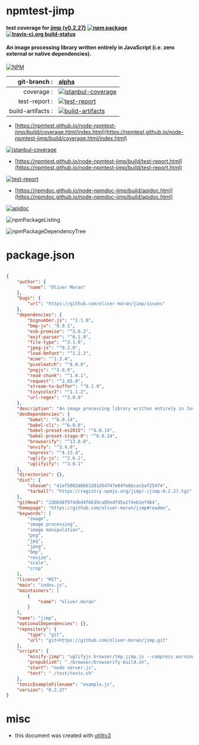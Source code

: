 # npmtest-jimp

#### test coverage for  [jimp (v0.2.27)](https://github.com/oliver-moran/jimp#readme)  [![npm package](https://img.shields.io/npm/v/npmtest-jimp.svg?style=flat-square)](https://www.npmjs.org/package/npmtest-jimp) [![travis-ci.org build-status](https://api.travis-ci.org/npmtest/node-npmtest-jimp.svg)](https://travis-ci.org/npmtest/node-npmtest-jimp)

#### An image processing library written entirely in JavaScript (i.e. zero external or native dependencies).

[![NPM](https://nodei.co/npm/jimp.png?downloads=true&downloadRank=true&stars=true)](https://www.npmjs.com/package/jimp)

| git-branch : | [alpha](https://github.com/npmtest/node-npmtest-jimp/tree/alpha)|
|--:|:--|
| coverage : | [![istanbul-coverage](https://npmtest.github.io/node-npmtest-jimp/build/coverage.badge.svg)](https://npmtest.github.io/node-npmtest-jimp/build/coverage.html/index.html)|
| test-report : | [![test-report](https://npmtest.github.io/node-npmtest-jimp/build/test-report.badge.svg)](https://npmtest.github.io/node-npmtest-jimp/build/test-report.html)|
| build-artifacts : | [![build-artifacts](https://npmtest.github.io/node-npmtest-jimp/glyphicons_144_folder_open.png)](https://github.com/npmtest/node-npmtest-jimp/tree/gh-pages/build)|

- [https://npmtest.github.io/node-npmtest-jimp/build/coverage.html/index.html](https://npmtest.github.io/node-npmtest-jimp/build/coverage.html/index.html)

[![istanbul-coverage](https://npmtest.github.io/node-npmtest-jimp/build/screenCapture.buildCi.browser.%252Ftmp%252Fbuild%252Fcoverage.lib.html.png)](https://npmtest.github.io/node-npmtest-jimp/build/coverage.html/index.html)

- [https://npmtest.github.io/node-npmtest-jimp/build/test-report.html](https://npmtest.github.io/node-npmtest-jimp/build/test-report.html)

[![test-report](https://npmtest.github.io/node-npmtest-jimp/build/screenCapture.buildCi.browser.%252Ftmp%252Fbuild%252Ftest-report.html.png)](https://npmtest.github.io/node-npmtest-jimp/build/test-report.html)

- [https://npmdoc.github.io/node-npmdoc-jimp/build/apidoc.html](https://npmdoc.github.io/node-npmdoc-jimp/build/apidoc.html)

[![apidoc](https://npmdoc.github.io/node-npmdoc-jimp/build/screenCapture.buildCi.browser.%252Ftmp%252Fbuild%252Fapidoc.html.png)](https://npmdoc.github.io/node-npmdoc-jimp/build/apidoc.html)

![npmPackageListing](https://npmtest.github.io/node-npmtest-jimp/build/screenCapture.npmPackageListing.svg)

![npmPackageDependencyTree](https://npmtest.github.io/node-npmtest-jimp/build/screenCapture.npmPackageDependencyTree.svg)



# package.json

```json

{
    "author": {
        "name": "Oliver Moran"
    },
    "bugs": {
        "url": "https://github.com/oliver-moran/jimp/issues"
    },
    "dependencies": {
        "bignumber.js": "^2.1.0",
        "bmp-js": "0.0.1",
        "es6-promise": "^3.0.2",
        "exif-parser": "^0.1.9",
        "file-type": "^3.1.0",
        "jpeg-js": "^0.2.0",
        "load-bmfont": "^1.2.3",
        "mime": "^1.3.4",
        "pixelmatch": "^4.0.0",
        "pngjs": "^3.0.0",
        "read-chunk": "^1.0.1",
        "request": "^2.65.0",
        "stream-to-buffer": "^0.1.0",
        "tinycolor2": "^1.1.2",
        "url-regex": "^3.0.0"
    },
    "description": "An image processing library written entirely in JavaScript (i.e. zero external or native dependencies).",
    "devDependencies": {
        "babel": "^6.0.14",
        "babel-cli": "^6.0.0",
        "babel-preset-es2015": "^6.0.14",
        "babel-preset-stage-0": "^6.0.14",
        "browserify": "^13.0.0",
        "envify": "^3.4.0",
        "express": "^4.13.4",
        "uglify-js": "^2.6.1",
        "uglifyify": "^3.0.1"
    },
    "directories": {},
    "dist": {
        "shasum": "41ef5082d8b63201d54747e04fe8bcacbaf25474",
        "tarball": "https://registry.npmjs.org/jimp/-/jimp-0.2.27.tgz"
    },
    "gitHead": "2dbb58f974dbd4f6639ca05edfd5a1f4eb1efd64",
    "homepage": "https://github.com/oliver-moran/jimp#readme",
    "keywords": [
        "image",
        "image processing",
        "image manipulation",
        "png",
        "jpg",
        "jpeg",
        "bmp",
        "resize",
        "scale",
        "crop"
    ],
    "license": "MIT",
    "main": "index.js",
    "maintainers": [
        {
            "name": "oliver.moran"
        }
    ],
    "name": "jimp",
    "optionalDependencies": {},
    "repository": {
        "type": "git",
        "url": "git+https://github.com/oliver-moran/jimp.git"
    },
    "scripts": {
        "minify-jimp": "uglifyjs browser/tmp.jimp.js --compress warnings=false --mangle -o browser/tmp.jimp.min.js",
        "prepublish": "./browser/browserify-build.sh",
        "start": "node server.js",
        "test": "./test/tests.sh"
    },
    "tonicExampleFilename": "example.js",
    "version": "0.2.27"
}
```



# misc
- this document was created with [utility2](https://github.com/kaizhu256/node-utility2)

